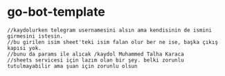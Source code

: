 # go-bot-template

	//kaydolurken telegram usernamesini alsın ama kendisinin de ismini girmesini istesin.
	//bu girilen isim sheet'teki isim falan olur ber ne ise, başka çıkış kapısı yok.
	//bunu da params ile alıcak /kaydol Muhammed Talha Karaca
	//sheets servicesi için lazım olan bir şey. belki zorunlu tutulmayabilir ama şuan için zorunlu olsun
